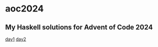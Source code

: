 # aoc2024

## My Haskell solutions for Advent of Code 2024

[day1](src/Day1.hs)
[day2](src/Day2.hs)
